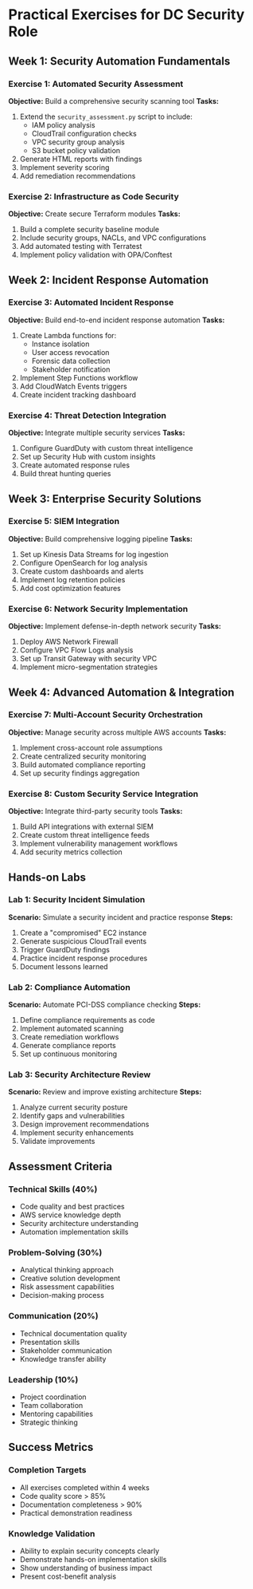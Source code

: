 # Practical Exercises for DC Security Role

## Week 1: Security Automation Fundamentals

### Exercise 1: Automated Security Assessment
**Objective:** Build a comprehensive security scanning tool
**Tasks:**
1. Extend the `security_assessment.py` script to include:
   - IAM policy analysis
   - CloudTrail configuration checks
   - VPC security group analysis
   - S3 bucket policy validation
2. Generate HTML reports with findings
3. Implement severity scoring
4. Add remediation recommendations

### Exercise 2: Infrastructure as Code Security
**Objective:** Create secure Terraform modules
**Tasks:**
1. Build a complete security baseline module
2. Include security groups, NACLs, and VPC configurations
3. Add automated testing with Terratest
4. Implement policy validation with OPA/Conftest

## Week 2: Incident Response Automation

### Exercise 3: Automated Incident Response
**Objective:** Build end-to-end incident response automation
**Tasks:**
1. Create Lambda functions for:
   - Instance isolation
   - User access revocation
   - Forensic data collection
   - Stakeholder notification
2. Implement Step Functions workflow
3. Add CloudWatch Events triggers
4. Create incident tracking dashboard

### Exercise 4: Threat Detection Integration
**Objective:** Integrate multiple security services
**Tasks:**
1. Configure GuardDuty with custom threat intelligence
2. Set up Security Hub with custom insights
3. Create automated response rules
4. Build threat hunting queries

## Week 3: Enterprise Security Solutions

### Exercise 5: SIEM Integration
**Objective:** Build comprehensive logging pipeline
**Tasks:**
1. Set up Kinesis Data Streams for log ingestion
2. Configure OpenSearch for log analysis
3. Create custom dashboards and alerts
4. Implement log retention policies
5. Add cost optimization features

### Exercise 6: Network Security Implementation
**Objective:** Implement defense-in-depth network security
**Tasks:**
1. Deploy AWS Network Firewall
2. Configure VPC Flow Logs analysis
3. Set up Transit Gateway with security VPC
4. Implement micro-segmentation strategies

## Week 4: Advanced Automation & Integration

### Exercise 7: Multi-Account Security Orchestration
**Objective:** Manage security across multiple AWS accounts
**Tasks:**
1. Implement cross-account role assumptions
2. Create centralized security monitoring
3. Build automated compliance reporting
4. Set up security findings aggregation

### Exercise 8: Custom Security Service Integration
**Objective:** Integrate third-party security tools
**Tasks:**
1. Build API integrations with external SIEM
2. Create custom threat intelligence feeds
3. Implement vulnerability management workflows
4. Add security metrics collection

## Hands-on Labs

### Lab 1: Security Incident Simulation
**Scenario:** Simulate a security incident and practice response
**Steps:**
1. Create a "compromised" EC2 instance
2. Generate suspicious CloudTrail events
3. Trigger GuardDuty findings
4. Practice incident response procedures
5. Document lessons learned

### Lab 2: Compliance Automation
**Scenario:** Automate PCI-DSS compliance checking
**Steps:**
1. Define compliance requirements as code
2. Implement automated scanning
3. Create remediation workflows
4. Generate compliance reports
5. Set up continuous monitoring

### Lab 3: Security Architecture Review
**Scenario:** Review and improve existing architecture
**Steps:**
1. Analyze current security posture
2. Identify gaps and vulnerabilities
3. Design improvement recommendations
4. Implement security enhancements
5. Validate improvements

## Assessment Criteria

### Technical Skills (40%)
- Code quality and best practices
- AWS service knowledge depth
- Security architecture understanding
- Automation implementation skills

### Problem-Solving (30%)
- Analytical thinking approach
- Creative solution development
- Risk assessment capabilities
- Decision-making process

### Communication (20%)
- Technical documentation quality
- Presentation skills
- Stakeholder communication
- Knowledge transfer ability

### Leadership (10%)
- Project coordination
- Team collaboration
- Mentoring capabilities
- Strategic thinking

## Success Metrics

### Completion Targets
- All exercises completed within 4 weeks
- Code quality score > 85%
- Documentation completeness > 90%
- Practical demonstration readiness

### Knowledge Validation
- Ability to explain security concepts clearly
- Demonstrate hands-on implementation skills
- Show understanding of business impact
- Present cost-benefit analysis
